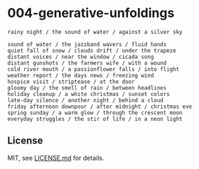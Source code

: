 # 004-generative-unfoldings

```
rainy night / the sound of water / against a silver sky

sound of water / the jazzband wavers / fluid hands
quiet fall of snow / clouds drift / under the trapeze
distant voices / near the window / cicada song
distant gunshots / the farmers wife / with a wound
cold river mouth / a passionflower falls / into flight
weather report / the days news / freezing wind
hospice visit / striptease / at the door
gloomy day / the smell of rain / between headlines
holiday cleanup / a white christmas / sunset colors
late-day silence / another night / behind a cloud
friday afternoon downpour / after midnight / christmas eve
spring sunday / a warm glow / through the crescent moon
everyday struggles / the stir of life / in a neon light
```

## License

MIT, see [LICENSE.md](http://github.com/mattdesl/004-generative-unfoldings/blob/master/LICENSE.md) for details.
